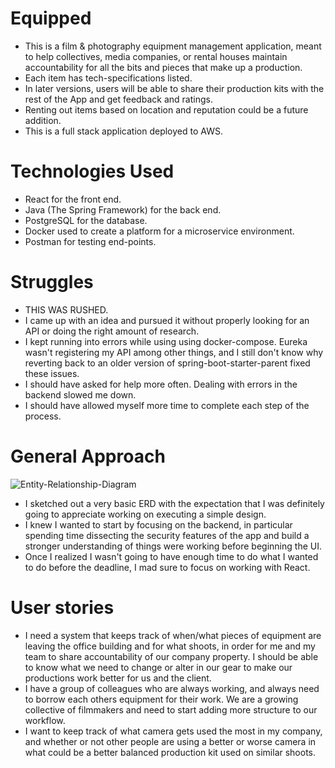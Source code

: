 # Equipped
  - This is a film & photography equipment management application, meant to help collectives, media companies, or rental houses maintain accountability for all the bits and pieces that make up a production.
  - Each item has tech-specifications listed.
  - In later versions, users will be able to share their production kits with the rest of the App and get feedback and ratings.
  - Renting out items based on location and reputation could be a future addition.
  - This is a full stack application deployed to AWS.

# Technologies Used
  - React for the front end.
  - Java (The Spring Framework) for the back end.
  - PostgreSQL for the database.
  - Docker used to create a platform for a microservice environment.
  - Postman for testing end-points.


# Struggles
  - THIS WAS RUSHED.
  - I came up with an idea and pursued it without properly looking for an API or doing the right amount of research.
  - I kept running into errors while using using docker-compose. Eureka wasn't registering my API among other things, and I still don't know why reverting back to an older version of spring-boot-starter-parent fixed these issues.
  - I should have asked for help more often. Dealing with errors in the backend slowed me down.
  - I should have allowed myself more time to complete each step of the process.

# General Approach
![Entity-Relationship-Diagram](/)
- I sketched out a very basic ERD with the expectation that I was definitely going to appreciate working on executing a simple design.
- I knew I wanted to start by focusing on the backend, in particular spending time dissecting the security features of the app and build a stronger understanding of things were working before beginning the UI.
- Once I realized I wasn't going to have enough time to do what I wanted to do before the deadline, I mad sure to focus on working with React.

# User stories
- I need a system that keeps track of when/what pieces of equipment are leaving the office building and for what shoots, in order for me and my team to share accountability of our company property. I should be able to know what we need to change or alter in our gear to make our productions work better for us and the client.
- I have a group of colleagues who are always working, and always need to borrow each others equipment for their work. We are a growing collective of filmmakers and need to start adding more structure to our workflow.
- I want to keep track of what camera gets used the most in my company, and whether or not other people are using a better or worse camera in what could be a better balanced production kit used on similar shoots.
